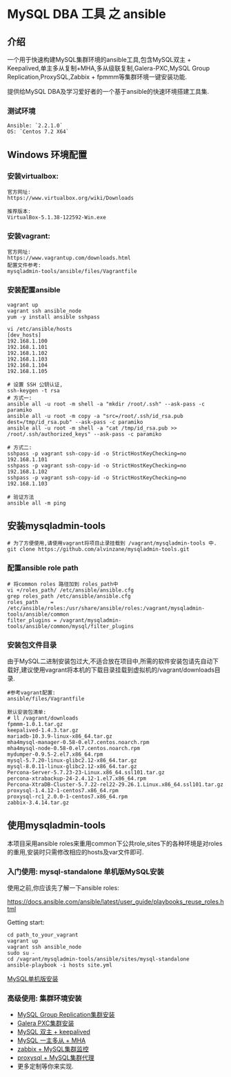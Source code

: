 # MySQL DBA 工具 之 ansible

## 介绍
一个用于快速构建MySQL集群环境的ansible工具,包含MySQL双主 + Keepalived,单主多从复制+MHA,多从级联复制,Galera-PXC,MySQL Group Replication,ProxySQL,Zabbix + fpmmm等集群环境一键安装功能.

提供给MySQL DBA及学习爱好者的一个基于ansible的快速环境搭建工具集.

### 测试环境
```
Ansible: `2.2.1.0`
OS: `Centos 7.2 X64`
```

## Windows 环境配置

### 安装virtualbox:
```
官方网址:
https://www.virtualbox.org/wiki/Downloads

推荐版本:
VirtualBox-5.1.38-122592-Win.exe
```

### 安装vagrant:
```
官方网址:
https://www.vagrantup.com/downloads.html
配置文件参考:
mysqladmin-tools/ansible/files/Vagrantfile
```

### 安装配置ansible
```
vagrant up
vagrant ssh ansible_node
yum -y install ansible sshpass

vi /etc/ansible/hosts
[dev_hosts]
192.168.1.100
192.168.1.101
192.168.1.102
192.168.1.103
192.168.1.104
192.168.1.105

# 设置 SSH 公钥认证,
ssh-keygen -t rsa
# 方式一:
ansible all -u root -m shell -a "mkdir /root/.ssh" --ask-pass -c paramiko
ansible all -u root -m copy -a "src=/root/.ssh/id_rsa.pub dest=/tmp/id_rsa.pub" --ask-pass -c paramiko
ansible all -u root -m shell -a "cat /tmp/id_rsa.pub >> /root/.ssh/authorized_keys" --ask-pass -c paramiko

# 方式二:
sshpass -p vagrant ssh-copy-id -o StrictHostKeyChecking=no 192.168.1.101
sshpass -p vagrant ssh-copy-id -o StrictHostKeyChecking=no 192.168.1.102
sshpass -p vagrant ssh-copy-id -o StrictHostKeyChecking=no 192.168.1.103

# 验证方法
ansible all -m ping
```

## 安装mysqladmin-tools
```
# 为了方便使用,请使用vagrant将项目止录挂载到 /vagrant/mysqladmin-tools 中.
git clone https://github.com/alvinzane/mysqladmin-tools.git
```

### 配置ansible role path
```
# 将common roles 路径加到 roles_path中
vi +/roles_path/ /etc/ansible/ansible.cfg
grep roles_path /etc/ansible/ansible.cfg
roles_path    = /etc/ansible/roles:/usr/share/ansible/roles:/vagrant/mysqladmin-tools/ansible/common
filter_plugins = /vagrant/mysqladmin-tools/ansible/common/mysql/filter_plugins
```

### 安装包文件目录
由于MySQL二进制安装包过大,不适合放在项目中,所需的软件安装包请先自动下载好,建议使用vagrant将本机的下载目录挂载到虚拟机的/vagrant/downloads目录.

```
#参考vagrant配置:
ansible/files/Vagrantfile
```

```
默认安装包清单:
# ll /vagrant/downloads
fpmmm-1.0.1.tar.gz
keepalived-1.4.3.tar.gz
mariadb-10.3.9-linux-x86_64.tar.gz
mha4mysql-manager-0.58-0.el7.centos.noarch.rpm
mha4mysql-node-0.58-0.el7.centos.noarch.rpm
mydumper-0.9.5-2.el7.x86_64.rpm
mysql-5.7.20-linux-glibc2.12-x86_64.tar.gz
mysql-8.0.11-linux-glibc2.12-x86_64.tar.gz
Percona-Server-5.7.23-23-Linux.x86_64.ssl101.tar.gz
percona-xtrabackup-24-2.4.12-1.el7.x86_64.rpm
Percona-XtraDB-Cluster-5.7.22-rel22-29.26.1.Linux.x86_64.ssl101.tar.gz
proxysql-1.4.12-1-centos7.x86_64.rpm
proxysql-rc1_2.0.0-1-centos7.x86_64.rpm
zabbix-3.4.14.tar.gz
```

## 使用mysqladmin-tools
本项目采用ansible roles来重用common下公共role,sites下的各种环境是对roles的重用,安装时只需修改相应的hosts及var文件即可.

### 入门使用: mysql-standalone 单机版MySQL安装
使用之前,你应该先了解一下ansible roles:

https://docs.ansible.com/ansible/latest/user_guide/playbooks_reuse_roles.html

Getting start:
```
cd path_to_your_vagrant
vagrant up
vagrant ssh ansible_node
sudo su -
cd /vagrant/mysqladmin-tools/ansible/sites/mysql-standalone
ansible-playbook -i hosts site.yml
 ```

[MySQL单机版安装](../../../tree/master/ansible/sites/mysql-standalone)

### 高级使用: 集群环境安装
 - [MySQL Group Replication集群安装](../../../tree/master/ansible/sites/mysql-mgr)
 - [Galera PXC集群安装](../../../tree/master/ansible/sites/mysql-pxc)
 - [MySQL 双主 + keepalived](../../../tree/master/ansible/sites/mysql-mm-keepalived)
 - [MySQL 一主多从 + MHA](../../../tree/master/ansible/sites/mysql-mss-mha)
 - [zabbix + MySQL集群监控](../../../tree/master/ansible/sites/zabbix)
 - [proxysql + MySQL集群代理](../../../tree/master/ansible/sites/proxysql)
 - 更多定制等你来实现.
